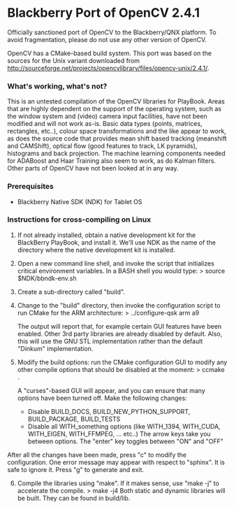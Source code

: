 # Blackberry Port of OpenCV 2.4.1

Officially sanctioned port of OpenCV to the Blackberry/QNX platform. To avoid fragmentation, please do not use any other version of OpenCV.

OpenCV has a CMake-based build system. This port was based on the sources for the Unix variant downloaded from http://sourceforge.net/projects/opencvlibrary/files/opencv-unix/2.4.1/.

### What's working, what's not?

This is an untested compilation of the OpenCV libraries for PlayBook.  Areas that are highly dependent on the support of the operating system, such as the window system and (video) camera input facilities, have not been modified and will not work as-is.
Basic data types (points, matrices, rectangles, etc..), colour space transformations and the like appear to work, as does the 
source code that provides mean shift based tracking (meanshift and CAMShift), optical flow (good features to track, 
LK pyramids), histograms and back projection.  The machine learning components needed for ADABoost and Haar Training also seem to work, as do
Kalman filters.  Other parts of OpenCV have not been looked at in any way.

### Prerequisites

- Blackberry Native SDK (NDK) for Tablet OS

### Instructions for cross-compiling on Linux

1.  If not already installed, obtain a native development kit for the BlackBerry PlayBook, and install it.
    We'll use NDK as the name of the directory where the native development kit is installed.
2.  Open a new command line shell, and invoke the script that initializes critical environment variables.  In a BASH shell
    you would type:
        > source $NDK/bbndk-env.sh
3.  Create a sub-directory called "build".
4.  Change to the "build" directory, then invoke the configuration script to run CMake for the ARM architecture:
        > ../configure-qsk arm a9

    The output will report that, for example certain GUI features have been enabled.  Other 3rd party libraries are 
    already disabled by default.  Also, this will use the GNU STL implementation rather than the default "Dinkum"
    implementation.
5.  Modify the build options: run the CMake configuration GUI to modify any other compile options that should be 
    disabled at the moment:
        > ccmake .

    A "curses"-based GUI will appear, and you can ensure that many options have been turned off. Make the following changes: 
    - Disable BUILD_DOCS, BUILD_NEW_PYTHON_SUPPORT, BUILD_PACKAGE, BUILD_TESTS 
    - Disable all WITH_something options (like WITH_1394, WITH_CUDA, WITH_EIGEN, WITH_FFMPEG, ... etc..)
   The arrow keys take you between options.  The "enter" key toggles between "ON" and "OFF"

   After all the changes have been made, press "c" to modify the configuration.  One error message may appear with respect
   to "sphinx".  It is safe to ignore it. Press "g" to generate and exit.

6.  Compile the libraries using "make".  If it makes sense, use "make -j" to accelerate the compile.
        > make -j4
    Both static and dynamic libraries will be built.  They can be found in build/lib.
